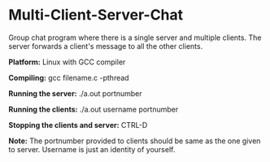 # Multi-Client-Server-Chat
Group chat program where there is a single server and multiple clients. The server forwards a client's message to all the other clients.

<b>Platform:</b> Linux with GCC compiler

<b>Compiling:</b> gcc filename.c -pthread

<b>Running the server:</b> ./a.out portnumber

<b>Running the clients:</b> ./a.out username portnumber

<b>Stopping the clients and server:</b> CTRL-D

<b>Note:</b> The portnumber provided to clients should be same as the one given to server. Username is just an identity of yourself.
